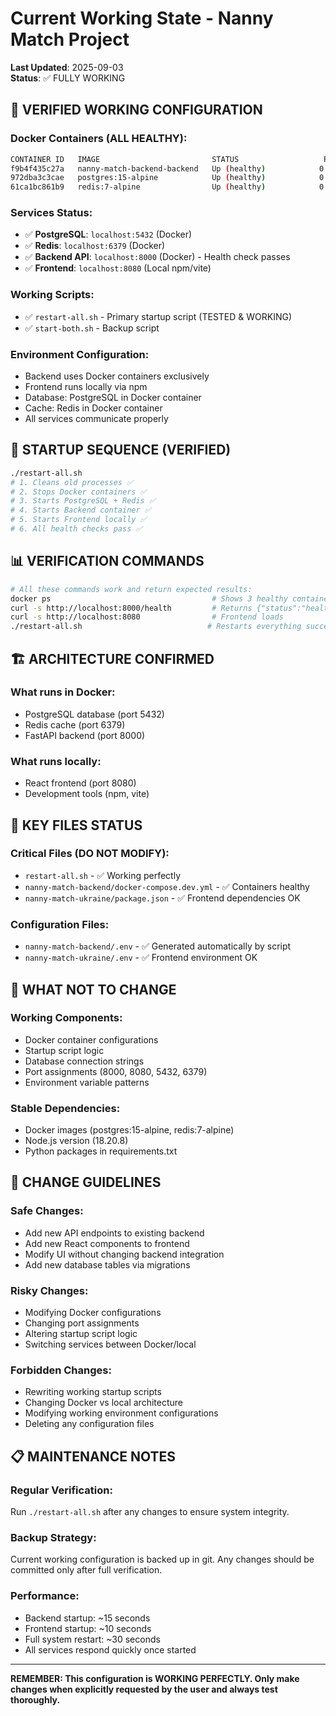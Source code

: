 # Current Working State - Nanny Match Project

**Last Updated**: 2025-09-03  
**Status**: ✅ FULLY WORKING

## 🎯 VERIFIED WORKING CONFIGURATION

### Docker Containers (ALL HEALTHY):
```bash
CONTAINER ID   IMAGE                         STATUS                   PORTS
f9b4f435c27a   nanny-match-backend-backend   Up (healthy)            0.0.0.0:8000->8000/tcp
972dba3c3cae   postgres:15-alpine            Up (healthy)            0.0.0.0:5432->5432/tcp  
61ca1bc861b9   redis:7-alpine                Up (healthy)            0.0.0.0:6379->6379/tcp
```

### Services Status:
- ✅ **PostgreSQL**: `localhost:5432` (Docker)
- ✅ **Redis**: `localhost:6379` (Docker)
- ✅ **Backend API**: `localhost:8000` (Docker) - Health check passes
- ✅ **Frontend**: `localhost:8080` (Local npm/vite)

### Working Scripts:
- ✅ `restart-all.sh` - Primary startup script (TESTED & WORKING)
- ✅ `start-both.sh` - Backup script

### Environment Configuration:
- Backend uses Docker containers exclusively
- Frontend runs locally via npm
- Database: PostgreSQL in Docker container
- Cache: Redis in Docker container
- All services communicate properly

## 🔧 STARTUP SEQUENCE (VERIFIED)

```bash
./restart-all.sh
# 1. Cleans old processes ✅
# 2. Stops Docker containers ✅  
# 3. Starts PostgreSQL + Redis ✅
# 4. Starts Backend container ✅
# 5. Starts Frontend locally ✅
# 6. All health checks pass ✅
```

## 📊 VERIFICATION COMMANDS

```bash
# All these commands work and return expected results:
docker ps                                    # Shows 3 healthy containers
curl -s http://localhost:8000/health         # Returns {"status":"healthy",...}
curl -s http://localhost:8080                # Frontend loads
./restart-all.sh                            # Restarts everything successfully
```

## 🏗️ ARCHITECTURE CONFIRMED

### What runs in Docker:
- PostgreSQL database (port 5432)
- Redis cache (port 6379)  
- FastAPI backend (port 8000)

### What runs locally:
- React frontend (port 8080)
- Development tools (npm, vite)

## 📁 KEY FILES STATUS

### Critical Files (DO NOT MODIFY):
- `restart-all.sh` - ✅ Working perfectly
- `nanny-match-backend/docker-compose.dev.yml` - ✅ Containers healthy
- `nanny-match-ukraine/package.json` - ✅ Frontend dependencies OK

### Configuration Files:
- `nanny-match-backend/.env` - ✅ Generated automatically by script
- `nanny-match-ukraine/.env` - ✅ Frontend environment OK

## 🚨 WHAT NOT TO CHANGE

### Working Components:
- Docker container configurations
- Startup script logic  
- Database connection strings
- Port assignments (8000, 8080, 5432, 6379)
- Environment variable patterns

### Stable Dependencies:
- Docker images (postgres:15-alpine, redis:7-alpine)
- Node.js version (18.20.8)
- Python packages in requirements.txt

## 🎯 CHANGE GUIDELINES

### Safe Changes:
- Add new API endpoints to existing backend
- Add new React components to frontend
- Modify UI without changing backend integration
- Add new database tables via migrations

### Risky Changes:
- Modifying Docker configurations
- Changing port assignments
- Altering startup script logic
- Switching services between Docker/local

### Forbidden Changes:
- Rewriting working startup scripts
- Changing Docker vs local architecture
- Modifying working environment configurations
- Deleting any configuration files

## 📋 MAINTENANCE NOTES

### Regular Verification:
Run `./restart-all.sh` after any changes to ensure system integrity.

### Backup Strategy:
Current working configuration is backed up in git. Any changes should be committed only after full verification.

### Performance:
- Backend startup: ~15 seconds
- Frontend startup: ~10 seconds  
- Full system restart: ~30 seconds
- All services respond quickly once started

---

**REMEMBER: This configuration is WORKING PERFECTLY. Only make changes when explicitly requested by the user and always test thoroughly.**
